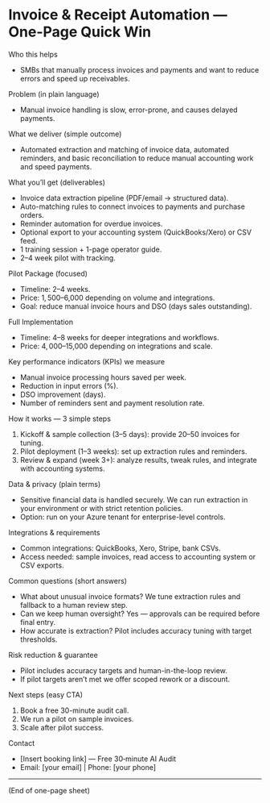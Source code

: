 # Invoice & Receipt Automation — One-Page Quick Win

Who this helps
- SMBs that manually process invoices and payments and want to reduce errors and speed up receivables.

Problem (in plain language)
- Manual invoice handling is slow, error-prone, and causes delayed payments.

What we deliver (simple outcome)
- Automated extraction and matching of invoice data, automated reminders, and basic reconciliation to reduce manual accounting work and speed payments.

What you’ll get (deliverables)
- Invoice data extraction pipeline (PDF/email → structured data).
- Auto-matching rules to connect invoices to payments and purchase orders.
- Reminder automation for overdue invoices.
- Optional export to your accounting system (QuickBooks/Xero) or CSV feed.
- 1 training session + 1-page operator guide.
- 2–4 week pilot with tracking.

Pilot Package (focused)
- Timeline: 2–4 weeks.
- Price: $1,500–$6,000 depending on volume and integrations.
- Goal: reduce manual invoice hours and DSO (days sales outstanding).

Full Implementation
- Timeline: 4–8 weeks for deeper integrations and workflows.
- Price: $4,000–$15,000 depending on integrations and scale.

Key performance indicators (KPIs) we measure
- Manual invoice processing hours saved per week.
- Reduction in input errors (%).
- DSO improvement (days).
- Number of reminders sent and payment resolution rate.

How it works — 3 simple steps
1. Kickoff & sample collection (3–5 days): provide 20–50 invoices for tuning.
2. Pilot deployment (1–3 weeks): set up extraction rules and reminders.
3. Review & expand (week 3+): analyze results, tweak rules, and integrate with accounting systems.

Data & privacy (plain terms)
- Sensitive financial data is handled securely. We can run extraction in your environment or with strict retention policies.
- Option: run on your Azure tenant for enterprise-level controls.

Integrations & requirements
- Common integrations: QuickBooks, Xero, Stripe, bank CSVs.
- Access needed: sample invoices, read access to accounting system or CSV exports.

Common questions (short answers)
- What about unusual invoice formats? We tune extraction rules and fallback to a human review step.
- Can we keep human oversight? Yes — approvals can be required before final entry.
- How accurate is extraction? Pilot includes accuracy tuning with target thresholds.

Risk reduction & guarantee
- Pilot includes accuracy targets and human-in-the-loop review.
- If pilot targets aren’t met we offer scoped rework or a discount.

Next steps (easy CTA)
1. Book a free 30-minute audit call.
2. We run a pilot on sample invoices.
3. Scale after pilot success.

Contact
- [Insert booking link] — Free 30‑minute AI Audit
- Email: [your email] | Phone: [your phone]


---

(End of one-page sheet)
